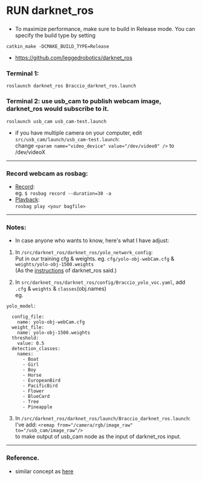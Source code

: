 # RUN darknet_ros

###
* To maximize performance, make sure to build in Release mode. You can specify the build type by setting
```
catkin_make -DCMAKE_BUILD_TYPE=Release
```
*  https://github.com/leggedrobotics/darknet_ros

### Terminal 1:
```
roslaunch darknet_ros Braccio_darknet_ros.launch 
```

### Terminal 2: use usb_cam to publish webcam image, darknet_ros would subscribe to it.
```
roslaunch usb_cam usb_cam-test.launch 
```
* if you have multiple camera on your computer, edit `src/usb_cam/launch/usb_cam-test.launch`:  
change `<param name="video_device" value="/dev/video0" />` to /dev/videoX

--- 
### Record webcam as rosbag:
* [Record](http://wiki.ros.org/rosbag/Commandline#record):  
eg. `$ rosbag record --duration=30 -a`  
* [Playback](http://wiki.ros.org/rosbag/Tutorials/Recording%20and%20playing%20back%20data):  
`rosbag play <your bagfile>`  

---
### Notes:
* In case anyone who wants to know, here's what I have adjust:  

1. In `/src/darknet_ros/darknet_ros/yolo_network_config`:  
Put in our training cfg & weights. 
eg. `cfg/yolo-obj-webCam.cfg`  &  `weights/yolo-obj-1500.weights`  
(As the [instructions](https://github.com/leggedrobotics/darknet_ros#use-your-own-detection-objects) of darknet_ros said.)

2. In `src/darknet_ros/darknet_ros/config/Braccio_yolo_voc.yaml`, add `.cfg` & `weights` & `classes`(obj.names)  
eg.  
```
yolo_model:

  config_file:
    name: yolo-obj-webCam.cfg
  weight_file:
    name: yolo-obj-1500.weights
  threshold:
    value: 0.5
  detection_classes:
    names:
      - Boat
      - Girl
      - Boy
      - Horse
      - EuropeanBird
      - PacificBird
      - Flower
      - BlueCard
      - Tree
      - Pineapple
```

3. In `/src/darknet_ros/darknet_ros/launch/Braccio_darknet_ros.launch`:  
I've add: `<remap from="/camera/rgb/image_raw" to="/usb_cam/image_raw"/>`  
to make output of usb_cam node as the input of darknet_ros input.

---
### Reference.
* similar concept as [here](https://qiita.com/nnn112358/items/d696681d5b0577d633b6)
